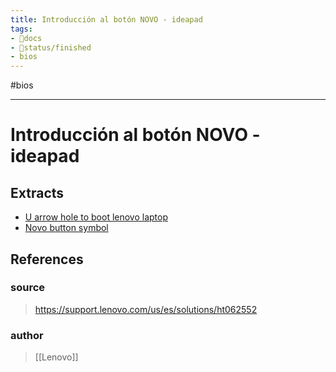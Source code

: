 ```yaml
---
title: Introducción al botón NOVO - ideapad
tags:
- 📖docs
- 🚦status/finished
- bios
---
```


#bios

---

# Introducción al botón NOVO - ideapad

## Extracts

- [U arrow hole to boot lenovo laptop](/Extracts/U%20arrow%20hole%20to%20boot%20lenovo%20laptop.md)
- [Novo button symbol](/Extracts/Novo%20button%20symbol.md)
## References

### source
> https://support.lenovo.com/us/es/solutions/ht062552
### author
> [[Lenovo]]
